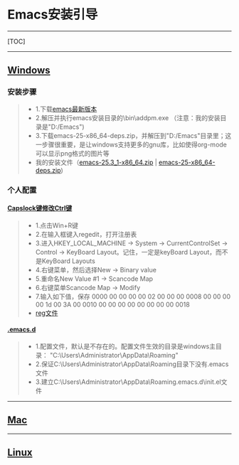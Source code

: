 # Emacs安装引导

---

[TOC]

---

## [Windows](https://zh.wikipedia.org/wiki/Microsoft_Windows)

### **安装步骤**
> * 1.下载[emacs最新版本](http://ftp.gnu.org/gnu/emacs/windows/ )
> * 2.解压并执行emacs安装目录的\bin\addpm.exe
（注意：我的安装目录是"D:/Emacs")
> * 3.下载emacs-25-x86_64-deps.zip，并解压到"D:/Emacs"目录里；这一步骤很重要，是让windows支持更多的gnu库，比如使得org-mode可以显示png格式的图片等
> * 我的安装文件（[emacs-25.3_1-x86_64.zip](https://pan.baidu.com/s/1Ndi-3ouks3ffdnFK01YpJA) | [emacs-25-x86_64-deps.zip](https://pan.baidu.com/s/1FMeTFYQ1nrWZp_7m_sgDEA))

### **个人配置**

#### [Capslock键修改Ctrl键](https://zhuanlan.zhihu.com/p/29581818)
> * 1.点击Win+R键
> * 2.在输入框键入regedit，打开注册表
> * 3.进入HKEY_LOCAL_MACHINE -> System -> CurrentControlSet -> Control -> KeyBoard Layout。记住，一定是keyBoard Layout，而不是KeyBoard Layouts
> * 4.右键菜单，然后选择New -> Binary value
> * 5.重命名New Value #1 -> Scancode Map
> * 6.右键菜单Scancode Map -> Modify
> * 7.输入如下值，保存
0000 00 00 00 00 02 00 00 00
0008 00 00 00 00 1d 00 3A 00
0010 00 00 00 00 00 00 00 00
0018
> * [reg文件](https://github.com/ougato/Emacs/tree/master/Windows)

#### [.emacs.d](https://github.com/ougato/Emacs/tree/master/.emacs.d)
> * 1.配置文件，默认是不存在的。配置文件生效的目录是windows主目录：
"C:\Users\Administrator\AppData\Roaming\"
> * 2.保证C:\Users\Administrator\AppData\Roaming目录下没有.emacs文件
> * 3.建立C:\Users\Administrator\AppData\Roaming\.emacs.d\init.el文件

--- 

## [Mac](https://zh.wikipedia.org/wiki/%E9%BA%A6%E9%87%91%E5%A1%94%E6%93%8D%E4%BD%9C%E7%B3%BB%E7%BB%9F)

--- 

## [Linux](https://zh.wikipedia.org/wiki/Linux)
